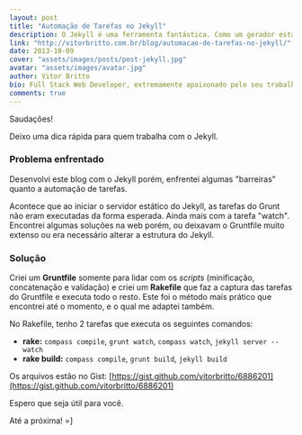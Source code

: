 ```yaml
---
layout: post
title: "Automação de Tarefas no Jekyll"
description: O Jekyll é uma ferramenta fantástica. Como um gerador estático, ele possibilita a criação de um projeto web de forma ágil e bem prática. Porém, nem tudo pode sair como o planejado. É nessas horas que devemos utilizar as soluções mais acessíveis, adequadas e pertinentes para o projeto. Confira a minha dica sobre a automação de tarefas com Jekyll, neste artigo.
link: "http://vitorbritto.com.br/blog/automacao-de-tarefas-no-jekyll/"
date: 2013-10-09
cover: "assets/images/posts/post-jekyll.jpg"
avatar: "assets/images/avatar.jpg"
author: Vitor Britto
bio: Full Stack Web Developer, extremamente apaixonado pelo seu trabalho (e Unix). Descobriu o mundo dos códigos há quase duas decádas e mantém a mesma paixão desde o primeiro dia dessa descoberta. Trabalha como freelancer full time há quase 4 anos desenvolvendo projetos voltados para a web. Também direciona boa parte do seu tempo para pesquisas, desenvolvimento de projetos open-source e escrever os artigos aqui publicados.
comments: true
---
```


Saudações!

Deixo uma dica rápida para quem trabalha com o Jekyll.

### Problema enfrentado
Desenvolvi este blog com o Jekyll porém, enfrentei algumas "barreiras" quanto a automação de tarefas.

Acontece que ao iniciar o servidor estático do Jekyll, as tarefas do Grunt não eram executadas da forma esperada. Ainda mais com a tarefa "watch". Encontrei algumas soluções na web porém, ou deixavam o Gruntfile muito extenso ou era necessário alterar a estrutura do Jekyll.

### Solução
Criei um **Gruntfile** somente para lidar com os *scripts* (minificação, concatenação e validação) e criei um **Rakefile** que faz a captura das tarefas do Gruntfile e executa todo o resto. Este foi o método mais prático que encontrei até o momento, e o qual me adaptei também.

No Rakefile, tenho 2 tarefas que executa os seguintes comandos:

* **rake:** `compass compile`, `grunt watch`, `compass watch`, `jekyll server --watch`
* **rake build:** `compass compile`, `grunt build`, `jekyll build`

Os arquivos estão no Gist: [https://gist.github.com/vitorbritto/6886201](https://gist.github.com/vitorbritto/6886201)

Espero que seja útil para você.

Até a próxima! =]
